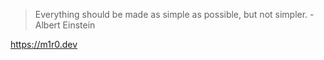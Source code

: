 > Everything should be made as simple as possible, but not simpler. - Albert Einstein

https://m1r0.dev

